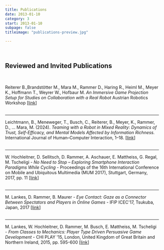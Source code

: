 ```yaml
---
title: Publications
date: 2013-01-10
category: 3
start: 2013-01-10
subpage: false
titleimage: "publications-preview.jpg"

---
```


<br>

## Reviewed and Invited Publications
<br>

Reiterer B.,Brandstötter M., Mara M., Rammer D., Haring R., Heiml M., Meyer K., Hoffmann T., Weyrer W., Hofbaur M. *An Immersive Game Projection Setup for Studies on Collaboration with a Real Robot* Austrian Robotics Workshop [[link](https://www.joanneum.at/robotics/publikationen/detail/an-immersive-game-projection-setup-for-studies-on-collaboration-with-a-real-robot)]
<br>
<br>

- - -

Leichtmann, B., Meneweger, T., Busch, C., Reiterer, B., Meyer, K., Rammer, D., … Mara, M. (2024). *Teaming with a Robot in Mixed Reality: Dynamics of Trust, Self-Efficacy, and Mental Models Affected by Information Richness.* International Journal of Human–Computer Interaction, 1–18. [[link](https://www.tandfonline.com/doi/full/10.1080/10447318.2024.2331878)]
<br>
<br>

- - -

W. Hochleitner, D. Sellitsch, D. Rammer, A. Aschauer, E. Mattheiss, G. Regal, M. Tscheligi - *No Need to Stop – Exploring Smartphone Interaction Paradigms While Cycling* - Proceedings of the 16th International Conference on Mobile and Ubiquitous Multimedia (MUM 2017), Stuttgart, Germany, 2017, pp. 11 [[link](https://dl.acm.org/citation.cfm?id=3152871)]
<br>
<br>

- - -

M. Lankes, D. Rammer, B. Maurer - *Eye Contact: Gaze as a Connector Between Spectators and Players in Online Games* - IFIP ICEC'17, Tsukuba, Japan, 2017 [[link](https://link.springer.com/chapter/10.1007/978-3-319-66715-7_34)]
<br>
<br>

- - -

M. Lankes, W. Hochleitner, D. Rammer, M. Busch, E. Mattheiss, M. Tscheligi - *From Classes to Mechanics: Player Type Driven Persuasive Game Development* - CHI PLAY '15, London, United Kingdom of Great Britain and Northern Ireland, 2015, pp. 595-600 [[link](http://dl.acm.org/citation.cfm?id=2810316)]

